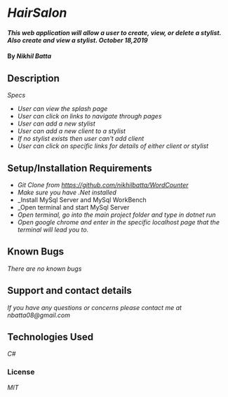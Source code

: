 # _HairSalon_

#### _This web application will allow a user to create, view, or delete a stylist. Also create and view a stylist. October 18,2019_

#### By _Nikhil Batta_

## Description

_Specs_

* _User can view the splash page_
* _User can click on links to navigate through pages_
* _User can add a new stylist_
* _User can add a new client to a stylist_
* _If no stylist exists then user can't add client_
* _User can click on specific links for details of either client or stylist_



## Setup/Installation Requirements

* _Git Clone from https://github.com/nikhilbatta/WordCounter_
* _Make sure you have .Net installed_
* _Install MySql Server and MySql WorkBench
* _Open terminal and start MySql Server
* _Open terminal, go into the main project folder and type in dotnet run_
* _Open google chrome and enter in the specific localhost page that the terminal will lead you to._

## Known Bugs

_There are no known bugs_

## Support and contact details

_If you have any questions or concerns please contact me at nbatta08@gmail.com_

## Technologies Used

_C#_

### License

*MIT*
